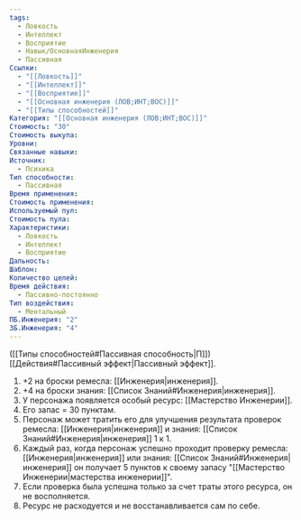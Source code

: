 ```yaml
---
tags:
  - Ловкость
  - Интеллект
  - Восприятие
  - Навык/ОсновнаяИнженерия
  - Пассивная
Ссылки:
  - "[[Ловкость]]"
  - "[[Интеллект]]"
  - "[[Восприятие]]"
  - "[[Основная инженерия (ЛОВ;ИНТ;ВОС)]]"
  - "[[Типы способностей]]"
Категория: "[[Основная инженерия (ЛОВ;ИНТ;ВОС)]]"
Стоимость: "30"
Стоимость выкупа:
Уровни:
Связанные навыки:
Источник:
  - Психика
Тип способности:
  - Пассивная
Время применения:
Стоимость применения:
Используемый пул:
Стоимость пула:
Характеристики:
  - Ловкость
  - Интеллект
  - Восприятие
Дальность:
Шаблон:
Количество целей:
Время действия:
  - Пассивно-постоянно
Тип воздействия:
  - Ментальный
ПБ.Инженерия: "2"
ЗБ.Инженерия: "4"
---
```

([[Типы способностей#Пассивная способность|П]]) [[Действия#Пассивный эффект|Пассивный эффект]]. 

1. +2 на броски ремесла: [[Инженерия|инженерия]].
2. +4 на броски знания: [[Список Знаний#Инженерия|инженерия]].
3. У персонажа появляется особый ресурс: [[Мастерство Инженерии]]. 
4. Его запас = 30 пунктам. 
5. Персонаж может тратить его для улучшения результата проверок ремесла: [[Инженерия|инженерия]] и знания: [[Список Знаний#Инженерия|инженерия]] 1 к 1. 
6. Каждый раз, когда персонаж успешно проходит проверку ремесла: [[Инженерия|инженерия]] или знания: [[Список Знаний#Инженерия|инженерия]] он получает 5 пунктов к своему запасу "[[Мастерство Инженерии|мастерства инженерии]]".
7. Если проверка была успешна только за счет траты этого ресурса, он не восполняется. 
8. Ресурс не расходуется и не восстанавливается сам по себе. 


